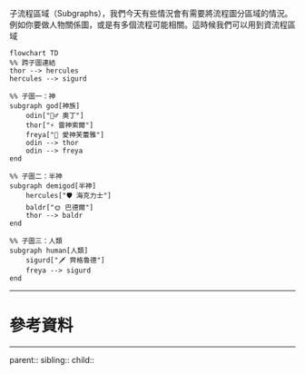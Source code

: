 子流程區域（Subgraphs），我們今天有些情況會有需要將流程圖分區域的情況。例如你要做人物關係圖，或是有多個流程可能相關。這時候我們可以用到資流程區域


```mermaid
flowchart TD
%% 跨子圖連結
thor --> hercules
hercules --> sigurd

%% 子圖一：神
subgraph god[神族]
    odin["🧙‍♂️ 奧丁"]
    thor["⚡ 雷神索爾"]
    freya["🌸 愛神芙蕾雅"]
    odin --> thor
    odin --> freya
end

%% 子圖二：半神
subgraph demigod[半神]
    hercules["🛡️ 海克力士"]
    baldr["🌞 巴德爾"]
    thor --> baldr
end

%% 子圖三：人類
subgraph human[人類]
    sigurd["🗡️ 齊格魯德"]
    freya --> sigurd
end
```
- - -
# 參考資料

- - -
parent::
sibling::
child::